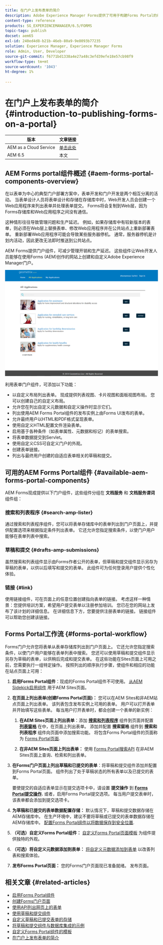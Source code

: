 ```yaml
---
title: 在门户上发布表单的简介
description: Adobe Experience Manager Forms提供了可用于构建Forms Portal的组件。 向您介绍可用的Forms Portal组件。
content-type: reference
products: SG_EXPERIENCEMANAGER/6.5/FORMS
topic-tags: publish
docset: aem65
exl-id: 240ed4d8-b21b-46eb-80a9-9e8093b77235
solution: Experience Manager, Experience Manager Forms
role: Admin, User, Developer
source-git-commit: f6771bd1338a4e27a48c3efd39efe18e57cb98f9
workflow-type: tm+mt
source-wordcount: '1043'
ht-degree: 1%

---
```


# 在门户上发布表单的简介{#introduction-to-publishing-forms-on-a-portal}

| 版本 | 文章链接 |
| -------- | ---------------------------- |
| AEM as a Cloud Service | [单击此处](https://experienceleague.adobe.com/docs/experience-manager-cloud-service/content/forms/adaptive-forms-authoring/authoring-adaptive-forms-foundation-components/configure-forms-portal.html) |
| AEM 6.5 | 本文 |


## AEM Forms portal组件概述 {#aem-forms-portal-components-overview}

在以表单为中心的典型门户部署方案中，表单开发和门户开发是两个相互分离的活动。 当表单设计人员将表单设计和存储在存储库中时，Web开发人员会创建一个Web应用程序来列出表单并处理表单提交。 Forms将会复制到Web层，因为Forms存储库和Web应用程序之间没有通信。

这种情形往往导致管理问题和生产延迟。 例如，如果存储库中有较新版本的表单，则必须在Web层上替换表单、修改Web应用程序并在公共站点上重新部署表单。 重新部署Web应用程序可能会导致某些服务器停机。 通常，服务器停机是计划内活动，因此更改无法即时推送到公共站点。

AEM Forms提供门户组件，可减少管理开销和生产延迟。 这些组件让Web开发人员能够在使用Forms (AEM)创作的网站上创建和自定义Adobe Experience Manager门户。

![AEM Forms门户](assets/aem-forms-portal.png)

利用表单门户组件，可添加以下功能：

* 以自定义布局列出表单。 现成提供列表视图、卡片视图和面板视图布局。 您可以创建自己的自定义布局。
* 允许您在列出自定义元数据和自定义操作时显示它们。
* 列出使用AEM Forms Portal组件的发布实例上由Forms UI发布的表单。
* 允许最终用户以HTML和PDF格式呈现表单。
* 使用自定义HTML配置文件渲染表单。
* 启用基于各种条件（如表单属性、元数据和标记）的表单搜索。
* 将表单数据提交到Servlet。
* 使用自定义CSS可自定义门户的外观。
* 创建表单链接。
* 列出与最终用户创建的自适应表单相关的草稿和提交。

## 可用的AEM Forms Portal组件 {#available-aem-forms-portal-components}

AEM Forms现成提供以下门户组件，这些组件分组在 **文档服务** 和 **文档服务谓词** 组件组：

### 搜索和列表程序 {#search-amp-lister}

通过搜索和列表程序组件，您可以将表单存储库中的表单列出到门户页面上，并提供配置选项来根据指定条件列出表单。 它还允许您指定搜索条件，以使门户用户能够在表单列表中搜索。

### 草稿和提交 {#drafts-amp-submissions}

虽然搜索和列表组件显示由Forms作者公开的表单，但草稿和提交组件显示另存为草稿的表单，以供以后填写和提交的表单。 此组件可为任何登录用户提供个性化体验。

### 链接 {#link}

使用链接组件，可在页面上的任意位置创建指向表单的链接。 考虑这样一种情景：您提供培训方案，希望用户提交表单以注册参加培训。 您已在您的网站上发布了该计划的详细信息。 在详细信息下方，您要提供注册表单的链接。 链接组件可以帮助您创建该链接。

## Forms Portal工作流 {#forms-portal-workflow}

Forms门户允许您将表单从表单存储库列出到门户页面上。 它还允许您指定搜索条件，以使门户用户能够在表单列表中搜索。 您还可以使用草稿和提交组件显示另存为草稿的表单，以供稍后完成和提交表单。 在这些功能在Sites页面上可用之前，您需要执行一组特定操作。 按照列出的顺序执行步骤，使组件和相应的功能在站点页面上可用：

1. **启用Forms Portal组件**：现成的Forms Portal组件不可使用。 [从AEM Sidekick启用组件](/help/forms/using/enabling-forms-portal-components.md) 用于AEM Sites页面。
1. **在页面上列出表单(创建Forms Portal页面)：** 您可以在AEM Sites和非AEM站点页面上列出表单。 该列表包含发布实例上可用的表单。 用户可以打开表单并开始填写这些表单。 每当用户打开表单时，都会创建一个表单的新实例：

   1. **在AEM Sites页面上列出表单**：添加 **[搜索和列表程序](../../forms/using/creating-form-portal-page.md)** 组件到页面并配置 **[列表窗格](../../forms/using/creating-form-portal-page.md#p-list-pane-p)** 在中，在页面上列出表单。 添加并配置 **搜索窗格** 组件到 **搜索和列表程序** 组件向页面中添加搜索功能。 将包含Forms Portal组件的页面称为 [Forms Portal页面](../../forms/using/creating-form-portal-page.md).

   1. **在非AEM Sites页面上列出表单：** 使用 [Forms Portal搜索API](/help/forms/using/listing-forms-webpage-using-apis.md) 在非AEM Sites页面上查询、检索和列出表单。

1. **在Forms门户页面上列出草稿和已提交的表单**：将草稿和提交组件添加并配置到Forms Portal页面。 组件列出了处于草稿状态的所有表单以及已提交的表单。

   要使提交的自适应表单显示在提交选项卡中，请设置 **提交操作** 到 **[Forms Portal提交操作](configuring-submit-actions.md).** 或者，启用Forms Portal提交选项。 每当用户提交表单时，该表单都会添加到提交选项卡。

1. **为草稿和已提交的表单数据配置存储：** 默认情况下，草稿和提交数据存储在AEM存储库中。 在生产环境中，建议不要将草稿或已提交的表单数据存储在AEM存储库中。 [配置Forms Portal组件以将数据保存到安全位置](../../forms/using/draft-submission-component.md#customizing-the-storage).
1. **（可选）自定义Forms Portal组件：** [自定义Forms Portal页面模板](../../forms/using/customizing-templates-forms-portal-components.md) 为组件提供独特的外观。
1. **（可选）将自定义元数据添加到表单：** [将自定义元数据添加到表单](../../forms/using/customizing-templates-forms-portal-components.md) 以改善列表和搜索体验。
1. **发布Forms Portal页面：** 您的Forms门户页面现已准备就绪。 发布页面。

## 相关文章 {#related-articles}

* [启用Forms Portal组件](/help/forms/using/enabling-forms-portal-components.md)
* [创建Forms门户页面](../../forms/using/creating-form-portal-page.md)
* [使用API列出网页上的表单](/help/forms/using/listing-forms-webpage-using-apis.md)
* [使用草稿和提交组件](../../forms/using/draft-submission-component.md)
* [自定义草稿和已提交表单的存储](../../forms/using/draft-submission-component.md#customizing-the-storage)
* [将草稿和提交组件与数据库集成的示例](integrate-draft-submission-database.md)
* [自定义Forms Portal组件的模板](../../forms/using/customizing-templates-forms-portal-components.md)
* [在门户上发布表单的简介](../../forms/using/introduction-publishing-forms.md)
